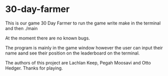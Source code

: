 # 30-day-farmer

This is our game 30 Day Farmer to run the game write make in the terminal and then ./main

At the moment there are no known bugs.

The program is mainly in the game window however the user can input their name aand see their position on the leaderboard on the terminal.

The authors of this project are Lachlan Keep, Pegah Moosavi and Otto Hedger.
Thanks for playing.